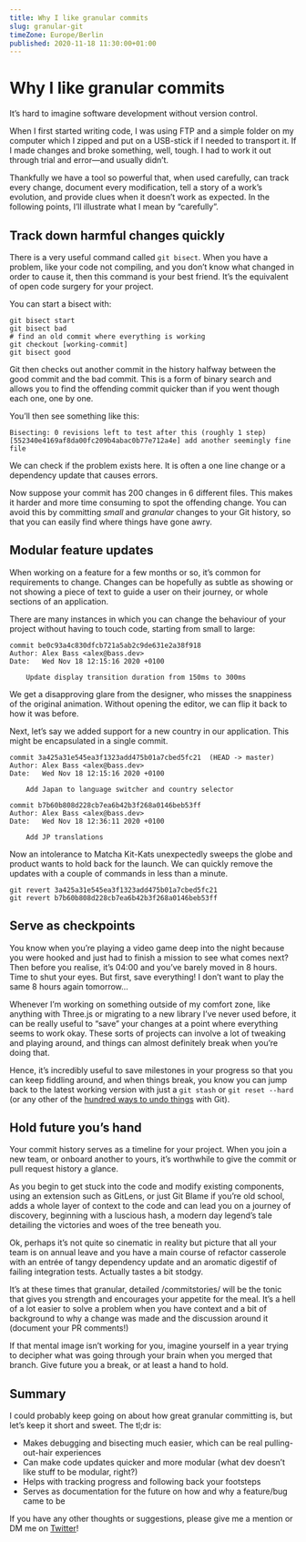 ```yaml
---
title: Why I like granular commits
slug: granular-git
timeZone: Europe/Berlin
published: 2020-11-18 11:30:00+01:00
---
```


# Why I like granular commits

It’s hard to imagine software development without version control.

When I first started writing code, I was using FTP and a simple folder on my
computer which I zipped and put on a USB-stick if I needed to transport it. If I
made changes and broke something, well, tough. I had to work it out through
trial and error—and usually didn’t.

Thankfully we have a tool so powerful that, when used carefully, can track every
change, document every modification, tell a story of a work’s evolution, and
provide clues when it doesn’t work as expected. In the following points, I’ll
illustrate what I mean by “carefully”.

## Track down harmful changes quickly

There is a very useful command called `git bisect`. When you have a problem,
like your code not compiling, and you don’t know what changed in order to cause
it, then this command is your best friend. It’s the equivalent of open code
surgery for your project.

You can start a bisect with:

```shell
git bisect start
git bisect bad
# find an old commit where everything is working
git checkout [working-commit]
git bisect good
```

Git then checks out another commit in the history halfway between the good
commit and the bad commit. This is a form of binary search and allows you to
find the offending commit quicker than if you went though each one, one by one.

You’ll then see something like this:

```
Bisecting: 0 revisions left to test after this (roughly 1 step)
[552340e4169af8da00fc209b4abac0b77e712a4e] add another seemingly fine file
```

We can check if the problem exists here. It is often a one line change or a
dependency update that causes errors.

Now suppose your commit has 200 changes in 6 different files. This makes it
harder and more time consuming to spot the offending change. You can avoid this
by committing _small_ and _granular_ changes to your Git history, so that you
can easily find where things have gone awry.

## Modular feature updates

When working on a feature for a few months or so, it’s common for requirements
to change. Changes can be hopefully as subtle as showing or not showing a piece
of text to guide a user on their journey, or whole sections of an application.

There are many instances in which you can change the behaviour of your project
without having to touch code, starting from small to large:

```
commit be0c93a4c830dfcb721a5ab2c9de631e2a38f918
Author: Alex Bass <alex@bass.dev>
Date:   Wed Nov 18 12:15:16 2020 +0100

    Update display transition duration from 150ms to 300ms
```

We get a disapproving glare from the designer, who misses the snappiness of the
original animation. Without opening the editor, we can flip it back to how it
was before.

Next, let’s say we added support for a new country in our application. This
might be encapsulated in a single commit.

```
commit 3a425a31e545ea3f1323add475b01a7cbed5fc21  (HEAD -> master)
Author: Alex Bass <alex@bass.dev>
Date:   Wed Nov 18 12:15:16 2020 +0100

    Add Japan to language switcher and country selector

commit b7b60b808d228cb7ea6b42b3f268a0146beb53ff
Author: Alex Bass <alex@bass.dev>
Date:   Wed Nov 18 12:36:11 2020 +0100

    Add JP translations
```

Now an intolerance to Matcha Kit-Kats unexpectedly sweeps the globe and product
wants to hold back for the launch. We can quickly remove the updates with a
couple of commands in less than a minute.

```
git revert 3a425a31e545ea3f1323add475b01a7cbed5fc21
git revert b7b60b808d228cb7ea6b42b3f268a0146beb53ff
```

## Serve as checkpoints

You know when you’re playing a video game deep into the night because you were
hooked and just had to finish a mission to see what comes next? Then before you
realise, it’s 04:00 and you’ve barely moved in 8 hours. Time to shut your eyes.
But first, save everything! I don’t want to play the same 8 hours again
tomorrow…

Whenever I’m working on something outside of my comfort zone, like anything with
Three.js or migrating to a new library I’ve never used before, it can be really
useful to “save” your changes at a point where everything seems to work okay.
These sorts of projects can involve a lot of tweaking and playing around, and
things can almost definitely break when you’re doing that.

Hence, it’s incredibly useful to save milestones in your progress so that you
can keep fiddling around, and when things break, you know you can jump back to
the latest working version with just a `git stash` or `git reset --hard` (or any
other of the [hundred ways to undo things][git-undo] with Git).

## Hold future you’s hand

Your commit history serves as a timeline for your project. When you join a new
team, or onboard another to yours, it’s worthwhile to give the commit or pull
request history a glance.

As you begin to get stuck into the code and modify existing components, using an
extension such as GitLens, or just Git Blame if you’re old school, adds a whole
layer of context to the code and can lead you on a journey of discovery,
beginning with a luscious hash, a modern day legend’s tale detailing the
victories and woes of the tree beneath you.

Ok, perhaps it’s not quite so cinematic in reality but picture that all your
team is on annual leave and you have a main course of refactor casserole with an
entrée of tangy dependency update and an aromatic digestif of failing
integration tests. Actually tastes a bit stodgy.

It’s at these times that granular, detailed /commitstories/ will be the tonic
that gives you strength and encourages your appetite for the meal. It’s a hell
of a lot easier to solve a problem when you have context and a bit of background
to why a change was made and the discussion around it (document your PR
comments!)

If that mental image isn’t working for you, imagine yourself in a year trying to
decipher what was going through your brain when you merged that branch. Give
future you a break, or at least a hand to hold.

## Summary

I could probably keep going on about how great granular committing is, but let’s
keep it short and sweet. The tl;dr is:

- Makes debugging and bisecting much easier, which can be real pulling-out-hair
  experiences
- Can make code updates quicker and more modular (what dev doesn’t like stuff to
  be modular, right?)
- Helps with tracking progress and following back your footsteps
- Serves as documentation for the future on how and why a feature/bug came to be

If you have any other thoughts or suggestions, please give me a mention or DM me
on [Twitter][twitter]!

[git-undo]:
  https://docs.gitlab.com/ee/topics/git/numerous_undo_possibilities_in_git/
[twitter]: https://twitter.com/alexbassy
